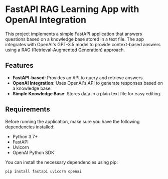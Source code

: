 
# FastAPI RAG Learning App with OpenAI Integration

This project implements a simple FastAPI application that answers questions based on a knowledge base stored in a text file. The app integrates with OpenAI's GPT-3.5 model to provide context-based answers using a RAG (Retrieval-Augmented Generation) approach.

## Features
- **FastAPI-based**: Provides an API to query and retrieve answers.
- **OpenAI Integration**: Uses OpenAI's API to generate responses based on a knowledge base.
- **Simple Knowledge Base**: Stores data in a plain text file for easy editing.

## Requirements

Before running the application, make sure you have the following dependencies installed:

- Python 3.7+
- FastAPI
- Uvicorn
- OpenAI Python SDK

You can install the necessary dependencies using pip:

```bash
pip install fastapi uvicorn openai
